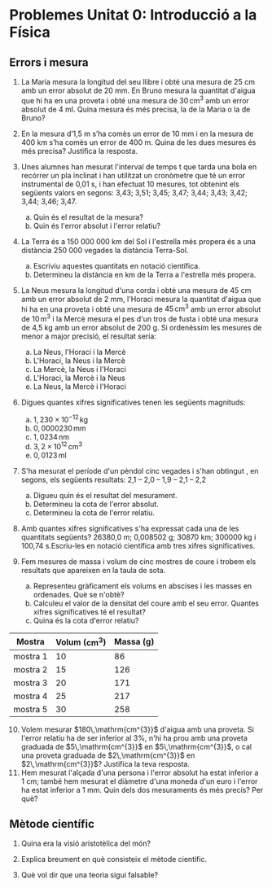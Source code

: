 
# Problemes Unitat 0: Introducció a la Física

<style type="text/css">
    ol ol { list-style-type: lower-alpha; }
</style>

## Errors i mesura

1. La Maria mesura la longitud del seu llibre i obté una mesura de 25 cm amb un error absolut de 20 mm. En Bruno mesura la quantitat d'aigua que hi ha en una proveta i obté una mesura de $30\,\mathrm{cm^{3}}$ amb un error absolut de 4 ml. Quina mesura és més precisa, la de la Maria o la de Bruno? 

2. En la mesura d’1,5 m s’ha comès un error de 10 mm i en la mesura de 400 km s’ha comès un error de 400 m. Quina de les dues mesures és més precisa? Justifica la resposta. 

3. Unes alumnes han mesurat l'interval de temps t que tarda una bola en recórrer un pla inclinat i han utilitzat un cronòmetre que té un error instrumental de 0,01 s, i han efectuat 10 mesures, tot obtenint els següents valors en segons: 3,43; 3,51; 3,45; 3,47; 3,44; 3,43; 3,42; 3,44; 3,46; 3,47. 

    1. Quin és el resultat de la mesura? 
    2. Quin és l'error absolut i l'error relatiu? 

4. La Terra és a 150 000 000 km del Sol i l'estrella més propera és a una distància 250 000 vegades la distància Terra-Sol. 
    1. Escriviu aquestes quantitats en notació científica. 
    2. Determineu la distància en km de la Terra a l'estrella més propera. 

5. La Neus mesura la longitud d'una corda i obté una mesura de 45 cm amb un error absolut de 2 mm, l'Horaci mesura la quantitat d'aigua que hi ha en una proveta i obté una mesura de $45\,\mathrm{cm^{3}}$ amb un error absolut de $10\,\mathrm{m^{3}}$ i la Mercè mesura el pes d'un tros de fusta i obté una mesura de 4,5 kg amb un error absolut de 200 g. Si ordenéssim les mesures de menor a major precisió, el resultat seria: 
    1. La Neus, l'Horaci i la Mercè 
    2. L'Horaci, la Neus i la Mercè 
    3. La Mercè, la Neus i l'Horaci 
    4. L'Horaci, la Mercè i la Neus 
    5. La Neus, la Mercè i l'Horaci 

6. Digues quantes xifres significatives tenen les següents magnituds: 
    1. $1,230\times10^{-12}\,\mathrm{kg}$
    2. $0,0000230\,\mathrm{mm}$
    3. $1,0234\,\mathrm{nm}$
    4. $3,2\times10^{12}\,\mathrm{cm^{3}}$
    5. $0,0123\,\mathrm{ml}$

7. S'ha mesurat el període d'un pèndol cinc vegades i s'han obtingut , en segons, els següents resultats: 2,1 – 2,0 – 1,9 – 2,1 – 2,2 
    1. Digueu quin és el resultat del mesurament. 
    2. Determineu la cota de l'error absolut. 
    3. Determineu la cota de l'error relatiu. 

8. Amb quantes xifres significatives s'ha expressat cada una de les quantitats següents? 26380,0 m; 0,008502 g; 30870 km; 300000 kg i 100,74 s.Escriu-les en notació científica amb tres xifres significatives.

9. Fem mesures de massa i volum de cinc mostres de coure i trobem els resultats que apareixen en la taula de sota. 
    1. Representeu gràficament els volums en abscises i les masses en ordenades. Què se n'obtè?
    2. Calculeu el valor de la densitat del coure amb el seu error. Quantes xifres significatives té el resultat?
    3. Quina és la cota d'error relatiu?

<center>

|Mostra|Volum ($\mathrm{cm^3}$)|Massa (g)|
|--------|--|--|
|mostra 1|10|86|
|mostra 2|15|126|
|mostra 3|20|171|
|mostra 4|25|217|
|mostra 5|30|258|

</center>
    
<ol start="10">
<li>Volem mesurar $180\,\mathrm{cm^{3}}$ d'aigua amb una proveta. Si l'error relatiu ha de ser inferior al 3%, n'hi ha prou amb una proveta graduada de $5\,\mathrm{cm^{3}}$ en $5\,\mathrm{cm^{3}}$, o cal una proveta graduada de $2\,\mathrm{cm^{3}}$ en $2\,\mathrm{cm^{3}}$? Justifica la teva resposta.</li>

<li>Hem mesurat l'alçada d'una persona i l'error absolut ha estat inferior a 1 cm; també hem mesurat el diàmetre d'una moneda d'un euro i l'error ha estat inferior a 1 mm. Quin dels dos mesuraments és més precís? Per què?</li>
</ol>

## Mètode científic

1. Quina era la visió aristotèlica del món?

2. Explica breument en què consisteix el mètode científic. 

3. Què vol dir que una teoria sigui falsable?
